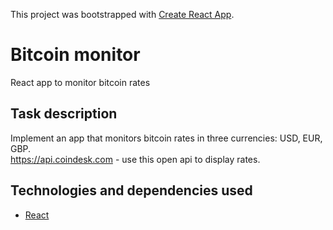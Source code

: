 This project was bootstrapped with [Create React App](https://github.com/facebook/create-react-app).

# Bitcoin monitor

React app to monitor bitcoin rates

## Task description

Implement an app that monitors bitcoin rates in three currencies: USD, EUR, GBP.  
https://api.coindesk.com - use this open api to display rates.  

## Technologies and dependencies used

* [React](https://reactjs.org/)
